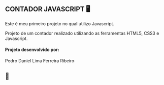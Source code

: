 ## **CONTADOR JAVASCRIPT** 🖥️ 

Este é meu primeiro projeto no qual utilizo Javascript.

Projeto de um contador realizado utilizando as ferramentas HTML5, CSS3 e Javascript.

#### Projeto desenvolvido por:

Pedro Daniel Lima Ferreira Ribeiro

## 🚀